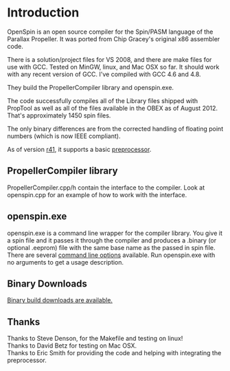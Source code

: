 # Introduction #
OpenSpin is an open source compiler for the Spin/PASM language of the Parallax Propeller. It was ported from Chip Gracey's original x86 assembler code.

There is a solution/project files for VS 2008, and there are make files for use with GCC. Tested on MinGW, linux, and Mac OSX so far. It should work with any recent version of GCC. I've compiled with GCC 4.6 and 4.8.

They build the PropellerCompiler library and openspin.exe.

The code successfully compiles all of the Library files shipped with PropTool as well as all of the files available in the OBEX as of August 2012. That's approximately 1450 spin files.

The only binary differences are from the corrected handling of floating point numbers (which is now IEEE compliant).

As of version [r41](https://code.google.com/p/open-source-spin-compiler/source/detail?r=41), it supports a basic [preprocessor](Preprocessor.md).

## PropellerCompiler library ##
PropellerCompiler.cpp/h contain the interface to the compiler. Look at openspin.cpp for an example of how to work with the interface.

## openspin.exe ##
openspin.exe is a command line wrapper for the compiler library. You give it a spin file and it passes it through the compiler and produces a .binary (or optional .eeprom) file with the same base name as the passed in spin file. There are several [command line options](CommandLine.md) available. Run openspin.exe with no arguments to get a usage description.

## Binary Downloads ##
[Binary build downloads are available.](Downloads.md)

## Thanks ##
Thanks to Steve Denson, for the Makefile and testing on linux!<br>
Thanks to David Betz for testing on Mac OSX.<br>
Thanks to Eric Smith for providing the code and helping with integrating the preprocessor.<br>